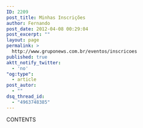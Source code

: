 ```yaml
---
ID: 2209
post_title: Minhas Inscrições
author: Fernando
post_date: 2012-04-08 00:29:04
post_excerpt: ""
layout: page
permalink: >
  http://www.gruponews.com.br/eventos/inscricoes
published: true
aktt_notify_twitter:
  - 'no'
"og:type":
  - article
post_autor:
  - ""
dsq_thread_id:
  - "4963748385"
---
```

CONTENTS